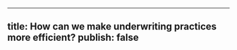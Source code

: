 --------------
title: How can we make underwriting practices more efficient?
publish: false
--------------
